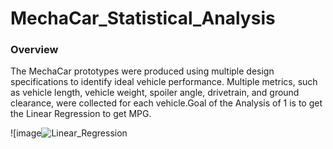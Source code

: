 # MechaCar_Statistical_Analysis
### Overview

The MechaCar prototypes were produced using multiple design specifications to identify ideal vehicle performance. Multiple metrics, such as vehicle length, vehicle weight, spoiler angle, drivetrain, and ground clearance, were collected for each vehicle.Goal of the Analysis of 1 is to get the Linear Regression to get MPG.


![image![Linear_Regression](https://user-images.githubusercontent.com/100485119/173165938-b5078db5-66cd-48cb-85a8-b3f966f479fa.png)


